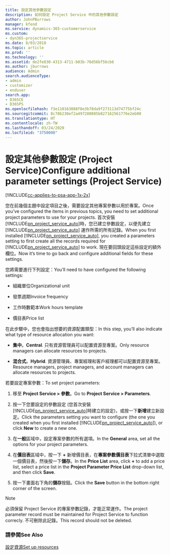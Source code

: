 ```yaml
---
title: 設定其他參數設定
description: 如何設定 Project Service 中的其他參數設定
author: JohnPBurrows
manager: kfend
ms.service: dynamics-365-customerservice
ms.custom:
- dyn365-projectservice
ms.date: 8/03/2018
ms.topic: article
ms.prod: ''
ms.technology: ''
ms.assetid: de2fe830-4313-4711-b03b-76d56bf56cb6
ms.author: jburrows
audience: Admin
search.audienceType:
- admin
- customizer
- enduser
search.app:
- D365CE
- D365PS
ms.openlocfilehash: f3e110163088f8e3b78da9f273113d74775bf24c
ms.sourcegitcommit: 8c786230ef2a497280885b827162561776e2eb00
ms.translationtype: HT
ms.contentlocale: zh-TW
ms.lasthandoff: 03/24/2020
ms.locfileid: "3750008"
---
```

# <a name="configure-additional-parameter-settings-project-service"></a><span data-ttu-id="4cd11-103">設定其他參數設定 (Project Service)</span><span class="sxs-lookup"><span data-stu-id="4cd11-103">Configure additional parameter settings (Project Service)</span></span>

[!INCLUDE[cc-applies-to-psa-app-1x-2x](../includes/cc-applies-to-psa-app-1x-2x.md)]

<span data-ttu-id="4cd11-104">您在前幾個主題中設定項目之後，需要設定其他專案參數以用於專案。</span><span class="sxs-lookup"><span data-stu-id="4cd11-104">Once you’ve configured the items in previous topics, you need to set additional project parameters to use for your projects.</span></span> <span data-ttu-id="4cd11-105">首次安裝 [!INCLUDE[pn_project_service_auto](../includes/pn-project-service-auto.md)]時，您已建立參數設定，以便先建立 [!INCLUDE[pn_project_service_auto](../includes/pn-project-service-auto.md)] 運作所需的所有記錄。</span><span class="sxs-lookup"><span data-stu-id="4cd11-105">When you first installed [!INCLUDE[pn_project_service_auto](../includes/pn-project-service-auto.md)], you created a parameters setting to first create all the records required for [!INCLUDE[pn_project_service_auto](../includes/pn-project-service-auto.md)] to work.</span></span> <span data-ttu-id="4cd11-106">現在要回頭設定這些設定的額外欄位。</span><span class="sxs-lookup"><span data-stu-id="4cd11-106">Now it’s time to go back and configure additional fields for these settings.</span></span>  
  
 <span data-ttu-id="4cd11-107">您將需要進行下列設定：</span><span class="sxs-lookup"><span data-stu-id="4cd11-107">You’ll need to have configured the following settings:</span></span>  
  
-   <span data-ttu-id="4cd11-108">組織單位</span><span class="sxs-lookup"><span data-stu-id="4cd11-108">Organizational unit</span></span>  
  
-   <span data-ttu-id="4cd11-109">發票週期</span><span class="sxs-lookup"><span data-stu-id="4cd11-109">Invoice frequency</span></span>  
  
-   <span data-ttu-id="4cd11-110">工作時數範本</span><span class="sxs-lookup"><span data-stu-id="4cd11-110">Work hours template</span></span>  
  
-   <span data-ttu-id="4cd11-111">價目表</span><span class="sxs-lookup"><span data-stu-id="4cd11-111">Price list</span></span>  
 
<span data-ttu-id="4cd11-112">在此步驟中，您也會指出想要的資源配置類型：</span><span class="sxs-lookup"><span data-stu-id="4cd11-112">In this step, you’ll also indicate what type of resource allocation you want:</span></span>  
  
- <span data-ttu-id="4cd11-113">**集中**。</span><span class="sxs-lookup"><span data-stu-id="4cd11-113">**Central**.</span></span> <span data-ttu-id="4cd11-114">只有資源管理員可以配置資源至專案。</span><span class="sxs-lookup"><span data-stu-id="4cd11-114">Only resource managers can allocate resources to projects.</span></span>  
  
- <span data-ttu-id="4cd11-115">**混合式**。</span><span class="sxs-lookup"><span data-stu-id="4cd11-115">**Hybrid**.</span></span> <span data-ttu-id="4cd11-116">資源管理員、專案經理和客戶經理都可以配置資源至專案。</span><span class="sxs-lookup"><span data-stu-id="4cd11-116">Resource managers, project managers, and account managers can allocate resources to projects.</span></span>  
  
 
<span data-ttu-id="4cd11-117">若要設定專案參數：</span><span class="sxs-lookup"><span data-stu-id="4cd11-117">To set project parameters:</span></span>  
  
1. <span data-ttu-id="4cd11-118">移至 **Project Service > 參數**。</span><span class="sxs-lookup"><span data-stu-id="4cd11-118">Go to **Project Service > Parameters**.</span></span>  
  
2. <span data-ttu-id="4cd11-119">按一下您要設定的參數設定 (您首次安裝 [!INCLUDE[pn_project_service_auto](../includes/pn-project-service-auto.md)]時建立的設定)，或按一下**新增**建立新設定。</span><span class="sxs-lookup"><span data-stu-id="4cd11-119">Click the parameters setting you want to configure (the one you created when you first installed [!INCLUDE[pn_project_service_auto](../includes/pn-project-service-auto.md)]), or click **New** to create a new one.</span></span>  
  
3. <span data-ttu-id="4cd11-120">在**一般**區域中，設定專案參數的所有選項。</span><span class="sxs-lookup"><span data-stu-id="4cd11-120">In the **General** area, set all the options for your project parameters.</span></span>  
  
4. <span data-ttu-id="4cd11-121">在**價目表**區域中，按一下 **+** 新增價目表，在**專案參數價目表**下拉式清單中選取一個價目表，然後按一下**儲存**。</span><span class="sxs-lookup"><span data-stu-id="4cd11-121">In the **Price List** area, click **+** to add a price list, select a price list in the **Project Parameter Price List** drop-down list, and then click **Save**.</span></span>  
  
5. <span data-ttu-id="4cd11-122">按一下畫面右下角的**儲存**按鈕。</span><span class="sxs-lookup"><span data-stu-id="4cd11-122">Click the **Save** button in the bottom right corner of the screen.</span></span>  

> [!NOTE]
> <span data-ttu-id="4cd11-123">必須保留 Project Service 的專案參數記錄，才能正常運作。</span><span class="sxs-lookup"><span data-stu-id="4cd11-123">The project parameter record must be maintained for Project Service to function correcly.</span></span> <span data-ttu-id="4cd11-124">不可刪除此記錄。</span><span class="sxs-lookup"><span data-stu-id="4cd11-124">This record should not be deleted.</span></span>

### <a name="see-also"></a><span data-ttu-id="4cd11-125">請參閱</span><span class="sxs-lookup"><span data-stu-id="4cd11-125">See Also</span></span>  
 [<span data-ttu-id="4cd11-126">設定資源</span><span class="sxs-lookup"><span data-stu-id="4cd11-126">Set up resources</span></span>](../project-service/set-up-resources.md)
